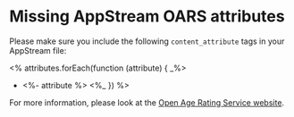# Missing AppStream OARS attributes

Please make sure you include the following `content_attribute` tags in your
AppStream file:

<% attributes.forEach(function (attribute) { _%>
- <%- attribute %>
<%_ }) %>

For more information, please look at the
[Open Age Rating Service website](https://hughsie.github.io/oars/).

